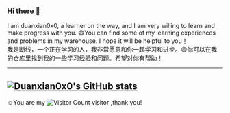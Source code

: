 ### Hi there 👋
I am duanxian0x0, a learner on the way, and I am very willing to learn and make progress with you. 😄You can find some of my learning experiences and problems in my warehouse. I hope it will be helpful to you！<br>
我是断线，一个正在学习的人，我非常愿意和你一起学习和进步。😄你可以在我的仓库里找到我的一些学习经验和问题。希望对你有帮助！
<!--
**Duanxian0x0/Duanxian0x0** is a ✨ _special_ ✨ repository because its `README.md` (this file) appears on your GitHub profile.

Here are some ideas to get you started:

- 🔭 I’m currently working on ...
- 🌱 I’m currently learning ...
- 👯 I’m looking to collaborate on ...
- 🤔 I’m looking for help with ...
- 💬 Ask me about ...
- 📫 How to reach me: ...
- 😄 Pronouns: ...
- ⚡ Fun fact: ...
-->
------------------------------------------------------------------------------------------------------
[![Duanxian0x0's GitHub stats](https://github-readme-stats.vercel.app/api?username=Duanxian0x0&show_icons=true&theme=radical)](https://github.com/Duanxian0x0)
------------------------------------------------------------------------------------------------------
:relaxed:You are my ![Visitor Count](https://profile-counter.glitch.me/Duanxian0x0/count.svg) visitor ,thank you!
